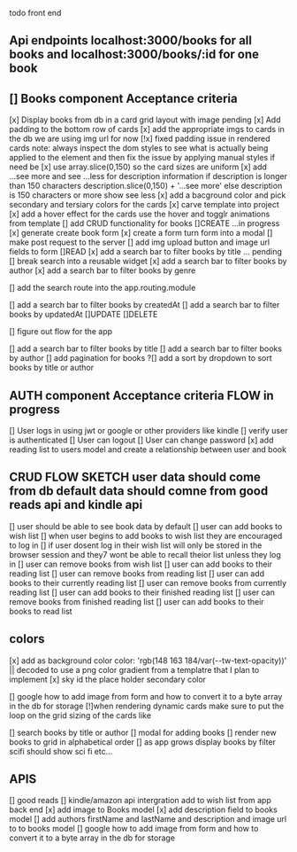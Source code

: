 todo
front end

## Api endpoints localhost:3000/books for all books and localhost:3000/books/:id for one book

## [] Books component Acceptance criteria

[x] Display books from db in a card grid layout with image pending
[x] Add padding to the bottom row of cards
[x] add the appropriate imgs to cards in the db we are using img url for now
[!x] fixed padding issue in rendered cards note: always inspect the dom styles to see what is actually being applied to the element and then fix the issue by applying manual styles if need be
[x] use array.slice(0,150) so the card sizes are uniform
[x] add ...see more and see ...less for description information if description is longer than 150 characters description.slice(0,150) + '...see more' else description is 150 characters or more show see less
[x] add a bacground color and pick secondary and tersiary colors for the cards
[x] carve template into project
[x] add a hover effect for the cards use the hover and togglr animations from template
[] add CRUD functionality for books
[]CREATE ...in progress
[x] generate create book form
[x] create a form turn form into a modal
[] make post request to the server
[] add img upload button and image url fields to form
[]READ
[x] add a search bar to filter books by title ... pending
[] break search into a reusable widget
[x] add a search bar to filter books by author
[x] add a search bar to filter books by genre

[] add the search route into the app.routing.module

[] add a search bar to filter books by createdAt
[] add a search bar to filter books by updatedAt
[]UPDATE
[]DELETE

[] figure out flow for the app

[] add a search bar to filter books by title
[] add a search bar to filter books by author
[] add pagination for books
?[] add a sort by dropdown to sort books by title or author

## AUTH component Acceptance criteria FLOW in progress

[] User logs in using jwt or google or other providers like kindle
[] verify user is authenticated
[] User can logout
[] User can change password
[x] add reading list to users model and create a relationship between user and book

## CRUD FLOW SKETCH user data should come from db default data should comne from good reads api and kindle api

[] user should be able to see book data by default
[] user can add books to wish list
[] when user begins to add books to wish list they are encouraged to log in
[] if user dosent log in their wish list will only be stored in the browser session and they7 wont be able to recall theior list unless they log in
[] user can remove books from wish list
[] user can add books to their reading list
[] user can remove books from reading list
[] user can add books to their currently reading list
[] user can remove books from currently reading list
[] user can add books to their finished reading list
[] user can remove books from finished reading list
[] user can add books to their books to read list

## colors

[x] add as background color color: 'rgb(148 163 184/var(--tw-text-opacity))' || decoded to use a png color gradient from a templatre that I plan to implement
[x] sky id the place holder secondary color

[] google how to add image from form and how to convert it to a byte array in the db for storage
[!]when rendering dynamic cards make sure to put the loop on the grid sizing of the cards like

<div class="col-sm-4" \*ngFor="let book of books">
[] search books by title or author
[] modal for adding books
[] render new books to grid in alphabetical order
[] as app grows display books by filter scifi should show sci fi etc...

## APIS

[] good reads
[] kindle/amazon api intergration add to wish list from app
back end
[x] add image to Books model
[x] add description field to books model
[] add authors firstName and lastName and description and image url to to books model
[] google how to add image from form and how to convert it to a byte array in the db for storage
